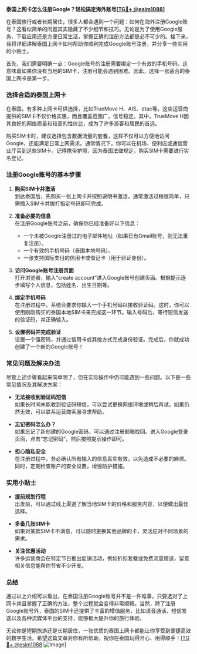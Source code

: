 **泰国上网卡怎么注册Google？轻松搞定海外账号[[TG💪+ @esim1088](https://t.me/s/esim1088)]**

在泰国旅行或者长期居住，很多人都会遇到一个问题：如何在海外注册Google账号？这看似简单的问题其实隐藏了不少细节和技巧。无论是为了使用Google服务、下载应用还是方便日常生活，掌握正确的注册方法都是必不可少的。接下来，我将详细讲解泰国上网卡如何帮助你顺利完成Google账号注册，并分享一些实用的小贴士。

首先，我们需要明确一点：Google账号的注册需要绑定一个有效的手机号码。这意味着如果你没有当地的SIM卡，注册可能会遇到困难。因此，选择一张适合的泰国上网卡是第一步。

### 选择合适的泰国上网卡

在泰国，有多种上网卡可供选择，比如TrueMove H、AIS、dtac等。这些运营商提供的SIM卡不仅价格实惠，而且覆盖范围广，信号稳定。其中，TrueMove H因其良好的网络质量和较高的性价比，成为了许多游客和居民的首选。

购买SIM卡时，建议选择包含数据流量的套餐，这样不仅可以方便地访问Google，还能满足日常上网需求。通常情况下，你可以在机场、便利店或通信营业厅买到这些SIM卡。记得携带护照，因为泰国法律规定，购买SIM卡需要进行实名登记。

### 注册Google账号的基本步骤

1. **购买SIM卡并激活**  
   到达泰国后，先购买一张上网卡并按照说明书激活。通常激活过程很简单，只需插入SIM卡并拨打指定号码即可完成。

2. **准备必要的信息**  
   在注册Google账号之前，确保你已经准备好以下信息：  
   - 一个未被Google注册过的电子邮件地址（如果已有Gmail账号，则无法重复注册）。  
   - 一个有效的手机号码（泰国本地号码）。  
   - 一张支持国际支付的信用卡或借记卡（用于验证身份）。  

3. **访问Google账号注册页面**  
   打开浏览器，输入“create account”进入Google账号创建页面。根据提示逐步填写个人信息，包括姓名、出生日期等。

4. **绑定手机号码**  
   在注册过程中，系统会要求你输入一个手机号码以接收验证码。这时，你可以使用刚刚购买的泰国本地SIM卡来完成这一环节。输入号码后，等待短信发送的验证码，并正确输入。

5. **设置密码并完成验证**  
   设置一个强密码，并通过信用卡或其他方式完成身份验证。完成后，你就成功创建了一个新的Google账号！

### 常见问题及解决办法

尽管上述步骤看起来简单明了，但在实际操作中仍可能遇到一些问题。以下是一些常见情况及其解决方案：

- **无法接收到验证码短信**  
  如果长时间未能收到验证码短信，可以尝试更换网络环境或稍后再试。如果仍然无效，可以联系运营商客服寻求帮助。

- **忘记密码怎么办？**  
  如果忘记了新创建的Google密码，可以通过注册邮箱找回。进入Google登录页面，点击“忘记密码”，然后按照提示操作即可。

- **担心隐私安全**  
  在注册过程中，务必确认所有输入的信息真实有效，以免造成不必要的麻烦。同时，定期检查账户的安全设置，增强防护措施。

### 实用小贴士

- **提前规划行程**  
  出发前，可以通过线上渠道了解当地SIM卡的价格和服务内容，以便做出最佳选择。

- **多备几张SIM卡**  
  如果对某款SIM卡不满意，可以随时更换其他品牌的卡，灵活应对不同场景的需求。

- **关注优惠活动**  
  许多运营商会在特定节日推出促销活动，例如折扣套餐或免费流量赠送，留意相关信息能帮你节省不少开支。

### 总结

通过以上介绍可以看出，在泰国注册Google账号并不是一件难事，只要选对了上网卡并且掌握了正确的方法，整个过程就会变得非常顺畅。当然，除了注册Google账号外，泰国的SIM卡还提供了丰富的增值服务，比如语音通话、短信发送以及各种流媒体平台的支持，能够极大提升你的旅行体验。

无论你是短期旅游还是长期居住，一张优质的泰国上网卡都能让你享受到便捷高效的数字生活。希望这篇文章对你有所帮助，祝你在泰国玩得开心、用得顺手！[[TG💪+ @esim1088](https://t.me/s/esim1088) ![Image](https://i.postimg.cc/4NQfJmqS/Snipaste-2025-05-13-00-14-12.png)]